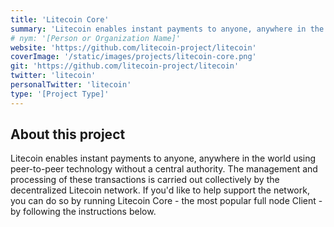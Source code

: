 ```yaml
---
title: 'Litecoin Core'
summary: 'Litecoin enables instant payments to anyone, anywhere in the world using peer-to-peer technology without a central authority.'
# nym: '[Person or Organization Name]'
website: 'https://github.com/litecoin-project/litecoin'
coverImage: '/static/images/projects/litecoin-core.png'
git: 'https://github.com/litecoin-project/litecoin'
twitter: 'litecoin'
personalTwitter: 'litecoin'
type: '[Project Type]'
---
```


## About this project

Litecoin enables instant payments to anyone, anywhere in the world using peer-to-peer technology without a central authority. The management and processing of these transactions is carried out collectively by the decentralized Litecoin network. If you'd like to help support the network, you can do so by running Litecoin Core - the most popular full node Client - by following the instructions below.